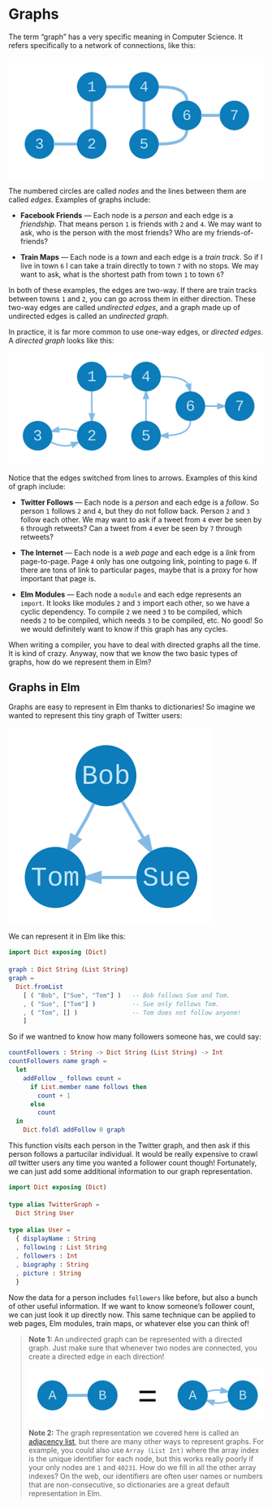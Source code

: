 # Graphs

The term “graph” has a very specific meaning in Computer Science. It refers specifically to a network of connections, like this:

![undirected graph](undirected-graph.svg)

The numbered circles are called *nodes* and the lines between them are called *edges*. Examples of graphs include:

  - **Facebook Friends** &mdash; Each node is a *person* and each edge is a *friendship*. That means person `1` is friends with `2` and `4`. We may want to ask, who is the person with the most friends? Who are my friends-of-friends?

  - **Train Maps** &mdash; Each node is a *town* and each edge is a *train track*. So if I live in town `6` I can take a train directly to town `7` with no stops. We may want to ask, what is the shortest path from town `1` to town `6`?

In both of these examples, the edges are two-way. If there are train tracks between towns `1` and `2`, you can go across them in either direction. These two-way edges are called *undirected edges*, and a graph made up of undirected edges is called an *undirected graph*.

In practice, it is far more common to use one-way edges, or *directed edges*. A *directed graph* looks like this:

![directed graph](directed-graph.svg)

Notice that the edges switched from lines to arrows. Examples of this kind of graph include:

  - **Twitter Follows** &mdash; Each node is a *person* and each edge is a *follow*. So person `1` follows `2` and `4`, but they do not follow back. Person `2` and `3` follow each other. We may want to ask if a tweet from `4` ever be seen by `6` through retweets? Can a tweet from `4` ever be seen by `7` through retweets?

  - **The Internet** &mdash; Each node is a *web page* and each edge is a *link* from page-to-page. Page `4` only has one outgoing link, pointing to page `6`. If there are tons of link to particular pages, maybe that is a proxy for how important that page is.

  - **Elm Modules** &mdash; Each node a `module` and each edge represents an `import`. It looks like modules `2` and `3` import each other, so we have a cyclic dependency. To compile `2` we need `3` to be compiled, which needs `2` to be compiled, which needs `3` to be compiled, etc. No good! So we would definitely want to know if this graph has any cycles.

When writing a compiler, you have to deal with directed graphs all the time. It is kind of crazy. Anyway, now that we know the two basic types of graphs, how do we represent them in Elm?


## Graphs in Elm

Graphs are easy to represent in Elm thanks to dictionaries! So imagine we wanted to represent this tiny graph of Twitter users:

![twitter](twitter.svg)

We can represent it in Elm like this:

```elm
import Dict exposing (Dict)

graph : Dict String (List String)
graph =
  Dict.fromList
    [ ( "Bob", ["Sue", "Tom"] )   -- Bob follows Sue and Tom.
    , ( "Sue", ["Tom"] )          -- Sue only follows Tom.
    , ( "Tom", [] )               -- Tom does not follow anyone!
    ]
```

So if we wantned to know how many followers someone has, we could say:

```elm
countFollowers : String -> Dict String (List String) -> Int
countFollowers name graph =
  let
    addFollow _ follows count =
      if List.member name follows then
        count + 1
      else
        count
  in
    Dict.foldl addFollow 0 graph
```

This function visits each person in the Twitter graph, and then ask if this person follows a partucilar individual. It would be really expensive to crawl *all* twitter users any time you wanted a follower count though! Fortunately, we can just add some additional information to our graph representation.

```elm
import Dict exposing (Dict)

type alias TwitterGraph =
  Dict String User

type alias User =
  { displayName : String
  , following : List String
  , followers : Int
  , biography : String
  , picture : String
  }
```

Now the data for a person includes `followers` like before, but also a bunch of other useful information. If we want to know someone’s follower count, we can just look it up directly now. This same technique can be applied to web pages, Elm modules, train maps, or whatever else you can think of!

> **Note 1:** An undirected graph can be represented with a directed graph. Just make sure that whenever two nodes are connected, you create a directed edge in each direction!
>
> ![equivalence](equivalence.svg)
>
> **Note 2:** The graph representation we covered here is called an [adjacency list](https://en.wikipedia.org/wiki/Adjacency_list), but there are many other ways to represent graphs. For example, you could also use `Array (List Int)` where the array index is the unique identifier for each node, but this works really poorly if your only nodes are `1` and `40231`. How do we fill in all the other array indexes? On the web, our identifiers are often user names or numbers that are non-consecutive, so dictionaries are a great default representation in Elm.